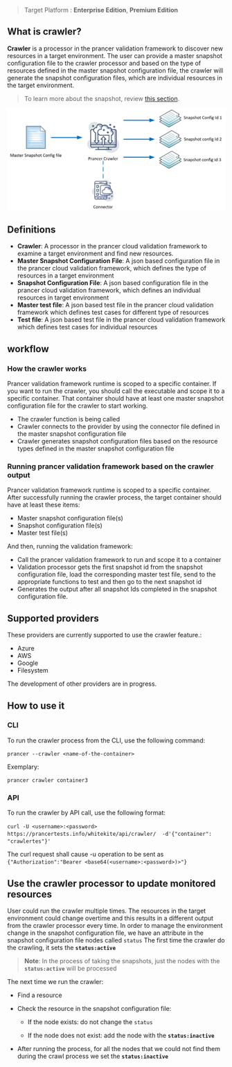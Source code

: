 > Target Platform : **Enterprise Edition**, **Premium Edition**
## What is crawler?
**Crawler** is a processor in the prancer validation framework to discover new resources in a target environment. The user can provide a master snapshot configuration file to the crawler processor and based on the type of resources defined in the master snapshot configuration file, the crawler will generate the snapshot configuration files, which are individual resources in the target environment.
> To learn more about the snapshot, review [this section](../snapshots/snapshot-definition.md).

![crawler basic](../images/crawler-basic.jpg)

## Definitions

- **Crawler**: A processor in the prancer cloud validation framework to examine a target environment and find new resources.
- **Master Snapshot Configuration File**: A json based configuration file in the prancer cloud validation framework, which defines the type of resources in a target environment
- **Snapshot Configuration File**: A json based configuration file in the prancer cloud validation framework, which defines an individual resources in target environment
- **Master test file**: A json based test file in the prancer cloud validation framework which defines test cases for different type of resources
- **Test file**: A json based test file in the prancer cloud validation framework which defines test cases for individual resources

## workflow

### How the crawler works

Prancer validation framework runtime is scoped to a specific container. If you want to run the crawler, you should call the executable and scope it to a specific container. That container should have at least one master snapshot configuration file for the crawler to start working.

- The crawler function is being called
- Crawler connects to the provider by using the connector file defined in the master snapshot configuration file
- Crawler generates snapshot configuration files based on the resource types defined in the master snapshot configuration file

### Running prancer validation framework based on the crawler output

Prancer validation framework runtime is scoped to a specific container. After successfully running the crawler process, the target container should have at least these items:

- Master snapshot configuration file(s)
- Snapshot configuration file(s)
- Master test file(s)

And then, running the validation framework:

- Call the prancer validation framework to run and scope it to a container
- Validation processor gets the first snapshot id from the snapshot configuration file, load the corresponding master test file, send to the appropriate functions to test and then go to the next snapshot id
- Generates the output after all snapshot Ids completed in the snapshot configuration file.

## Supported providers

These providers are currently supported to use the crawler feature.:

- Azure
- AWS
- Google
- Filesystem

The development of other providers are in progress.

## How to use it

### CLI

To run the crawler process from the CLI, use the following command:

    prancer --crawler <name-of-the-container>

Exemplary:

    prancer crawler container3

### API

To run the crawler by API call, use the following format:

`curl -U <username>:<password> https://prancertests.info/whitekite/api/crawler/  -d'{"container": "crawlertes"}'`

The curl request shall cause -u operation to be sent as `{"Authorization":"Bearer <base64(<username>:<password>)>"}`

<!-- > To learn more about the API call, review this page. -->

## Use the crawler processor to update monitored resources
User could run the crawler multiple times. The resources in the target environment could change overtime and this results in a different output from the crawler processor every time.
In order to manage the environment change in the snapshot configuration file, we have an attribute in the snapshot configuration file nodes called `status`
The first time the crawler do the crawling, it sets the **`status:active`**

> **Note**: In the process of taking the snapshots, just the nodes with the **`status:active`** will be processed

The next time we run the crawler:

- Find a resource

- Check the resource in the snapshot configuration file:

    - If the node exists: do not change the `status`

    - If the node does not exist: add the node with the **`status:inactive`**

- After running the process, for all the nodes that we could not find them during the crawl process we set the **`status:inactive`**
